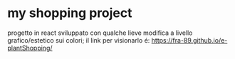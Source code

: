 # my shopping project

progetto in react sviluppato con qualche lieve modifica a livello grafico/estetico sui colori; il link per visionarlo é: https://fra-89.github.io/e-plantShopping/
